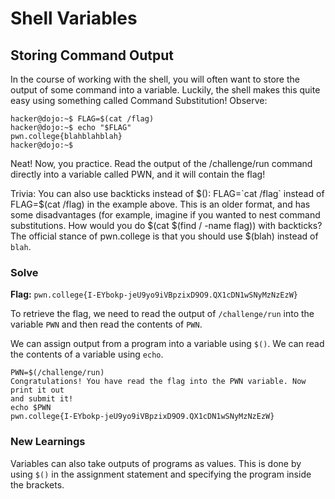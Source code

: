 # Shell Variables

## Storing Command Output
In the course of working with the shell, you will often want to store the output of some command into a variable. Luckily, the shell makes this quite easy using something called Command Substitution! Observe:
```
hacker@dojo:~$ FLAG=$(cat /flag)
hacker@dojo:~$ echo "$FLAG"
pwn.college{blahblahblah}
hacker@dojo:~$
```
Neat! Now, you practice. Read the output of the /challenge/run command directly into a variable called PWN, and it will contain the flag!

Trivia: You can also use backticks instead of $(): FLAG=`cat /flag` instead of FLAG=$(cat /flag) in the example above. This is an older format, and has some disadvantages (for example, imagine if you wanted to nest command substitutions. How would you do $(cat $(find / -name flag)) with backticks? The official stance of pwn.college is that you should use $(blah) instead of `blah`.


### Solve
**Flag:** `pwn.college{I-EYbokp-jeU9yo9iVBpzixD9O9.QX1cDN1wSNyMzNzEzW}`

To retrieve the flag, we need to read the output of `/challenge/run` into the variable `PWN` and then read the contents of `PWN`.

We can assign output from a program into a variable using `$()`. We can read the contents of a variable using `echo`.

```
PWN=$(/challenge/run)
Congratulations! You have read the flag into the PWN variable. Now print it out 
and submit it!
echo $PWN
pwn.college{I-EYbokp-jeU9yo9iVBpzixD9O9.QX1cDN1wSNyMzNzEzW}
```
### New Learnings

Variables can also take outputs of programs as values. This is done by using `$()` in the assignment statement and specifying the program inside the brackets.